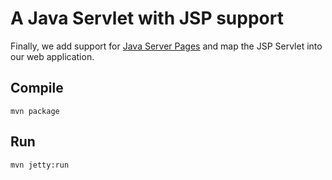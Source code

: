 # A Java Servlet with JSP support

Finally, we add support for [Java Server Pages](https://en.wikipedia.org/wiki/JavaServer_Pages) and map the JSP Servlet into our web application.

## Compile
```
mvn package
```

## Run
```
mvn jetty:run
```
